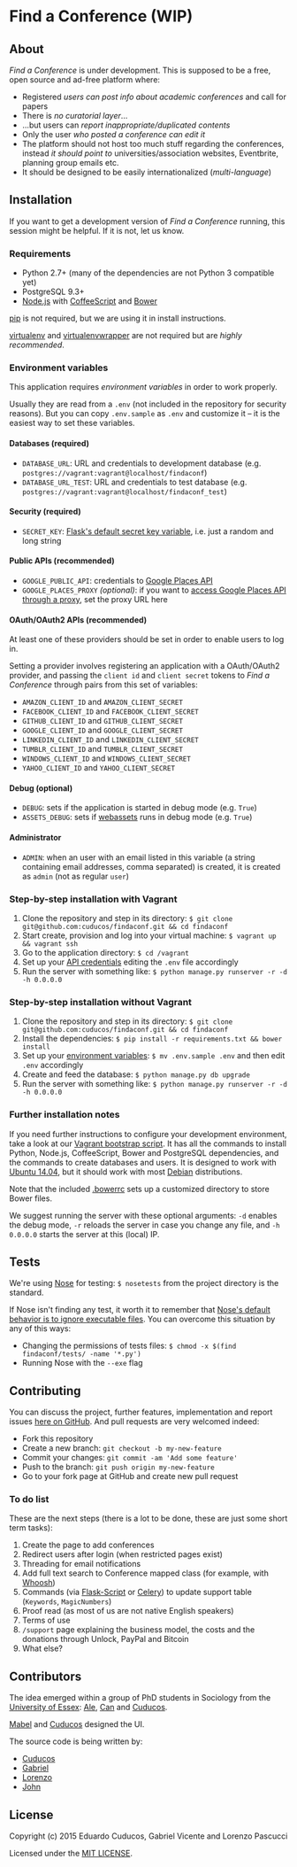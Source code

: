 # Find a Conference (WIP)

## About

_Find a Conference_ is under development. This is supposed to be a free, open source and ad-free platform where:

* Registered *users can post info about academic conferences* and call for papers
* There is *no curatorial layer*…
* …but users can *report inappropriate/duplicated contents*
* Only the user *who posted a conference can edit it* 
* The platform should not host too much stuff regarding the conferences, instead *it should point to* universities/association websites, Eventbrite, planning group emails etc.
* It should be designed to be easily internationalized (*multi-language*)

## Installation

If you want to get a development version of *Find a Conference* running, this session might be helpful. If it is not, let us know.

### Requirements

* Python 2.7+ (many of the dependencies are not Python 3 compatible yet)
* PostgreSQL 9.3+
* [Node.js](http://nodejs.org/) with [CoffeeScript](http://coffeescript.org/) and [Bower](http://bower.io/)

[pip](https://github.com/pypa/pip) is not required, but we are using it in install instructions.

[virtualenv](https://virtualenv.pypa.io/) and [virtualenvwrapper](http://virtualenvwrapper.readthedocs.org/) are not required but are *highly recommended*.

### Environment variables

This application requires *environment variables* in order to work properly.

Usually they are read from a `.env` (not included in the repository for security reasons). But you can copy `.env.sample` as `.env` and customize it – it is the easiest way to set these variables.

#### Databases (required)

* `DATABASE_URL`: URL and credentials to development database (e.g. `postgres://vagrant:vagrant@localhost/findaconf`)  
* `DATABASE_URL_TEST`: URL and credentials to test database (e.g. `postgres://vagrant:vagrant@localhost/findaconf_test`)  

#### Security (required)

* `SECRET_KEY`: [Flask's default secret key variable](http://flask.pocoo.org/docs/0.10/api/#flask.Flask.secret_key), i.e. just a random and long string

#### Public APIs (recommended)

* `GOOGLE_PUBLIC_API`: credentials to [Google Places API](https://developers.google.com/places/documentation/)
* `GOOGLE_PLACES_PROXY` *(optional)*: if you want to [access Google Places API through a proxy](contrib/google_places_proxy), set the proxy URL here

#### OAuth/OAuth2 APIs (recommended)

At least one of these providers should be set in order to enable users to log in.

Setting a provider involves registering an application with a OAuth/OAuth2 provider, and passing the `client id` and `client secret` tokens to *Find a Conference* through pairs from this set of variables:

* `AMAZON_CLIENT_ID` and `AMAZON_CLIENT_SECRET`
* `FACEBOOK_CLIENT_ID` and `FACEBOOK_CLIENT_SECRET`
* `GITHUB_CLIENT_ID` and `GITHUB_CLIENT_SECRET`
* `GOOGLE_CLIENT_ID` and `GOOGLE_CLIENT_SECRET`
* `LINKEDIN_CLIENT_ID` and `LINKEDIN_CLIENT_SECRET`
* `TUMBLR_CLIENT_ID` and `TUMBLR_CLIENT_SECRET`
* `WINDOWS_CLIENT_ID` and `WINDOWS_CLIENT_SECRET`
* `YAHOO_CLIENT_ID` and `YAHOO_CLIENT_SECRET`

#### Debug (optional)

* `DEBUG`: sets if the application is started in debug mode (e.g. `True`)
* `ASSETS_DEBUG`: sets if [webassets](http://webassets.readthedocs.org/en/latest/environment.html?highlight=debug#webassets.env.Environment.debug) runs in debug mode (e.g. `True`)

#### Administrator

* `ADMIN`: when an user with an email listed in this variable (a string containing email addresses, comma separated) is created, it is created as `admin` (not as regular `user`)

### Step-by-step installation with Vagrant

1. Clone the repository and step in its directory: `$ git clone git@github.com:cuducos/findaconf.git && cd findaconf`
1. Start create, provision and log into your virtual machine: `$ vagrant up && vagrant ssh`
1. Go to the application directory: `$ cd /vagrant`
1. Set up your [API credentials](#oauthoauth2-apis-recommended) editing the `.env` file accordingly
1. Run the server with something like: `$ python manage.py runserver -r -d -h 0.0.0.0`

### Step-by-step installation without Vagrant

1. Clone the repository and step in its directory: `$ git clone git@github.com:cuducos/findaconf.git && cd findaconf`
1. Install the dependencies: `$ pip install -r requirements.txt && bower install` 
1. Set up your [environment variables](#environment-variables): `$ mv .env.sample .env` and then edit `.env` accordingly
1. Create and feed the database: `$ python manage.py db upgrade`
1. Run the server with something like: `$ python manage.py runserver -r -d -h 0.0.0.0`

### Further installation notes

If you need further instructions to configure your development environment, take a look at our [Vagrant bootstrap script](/Vagrant.sh). It has all the commands to install Python, Node.js, CoffeeScript, Bower and PostgreSQL dependencies, and the commands to create databases and users. It is designed to work with [Ubuntu 14.04](http://releases.ubuntu.com/trusty/), but it should work with most [Debian](http://debian.org) distributions.

Note that the included [.bowerrc](/.bowerrc) sets up a customized directory to store Bower files.

We suggest running the server with these optional arguments: `-d` enables the debug mode, `-r` reloads the server in case you change any file, and `-h 0.0.0.0` starts the server at this (local) IP.

## Tests

We're using [Nose](https://nose.readthedocs.org) for testing: `$ nosetests` from the project directory is the standard. 

If Nose isn't finding any test, it worth it to remember that [Nose's default behavior is to ignore executable files](http://nose.readthedocs.org/en/latest/usage.html#extended-usage). You can overcome this situation by any of this ways:

* Changing the permissions of tests files: `$ chmod -x $(find findaconf/tests/ -name '*.py')`
* Running Nose with the `--exe` flag

## Contributing

You can discuss the project, further features, implementation and report issues [here on GitHub](https://github.com/cuducos/findaconf/issues). And pull requests are very welcomed indeed:

* Fork this repository
* Create a new branch: `git checkout -b my-new-feature`
* Commit your changes: `git commit -am 'Add some feature'`
* Push to the branch: `git push origin my-new-feature`
* Go to your fork page at GitHub and create new pull request

### To do list

These are the next steps (there is a lot to be done, these are just some short term tasks):

1. Create the page to add conferences
1. Redirect users after login (when restricted pages exist)
1. Threading for email notifications
1. Add full text search to Conference mapped class (for example, with [Whoosh](https://pypi.python.org/pypi/Whoosh))
1. Commands (via [Flask-Script](http://flask-script.readthedocs.org/) or [Celery](https://pypi.python.org/pypi/celery/3.1.17)) to update support table (`Keywords`, `MagicNumbers`)
1. Proof read (as most of us are not native English speakers)
1. Terms of use
1. `/support` page explaining the business model, the costs and the  donations through Unlock, PayPal and Bitcoin
1. What else?

## Contributors

The idea emerged within a group of PhD students in Sociology from the [University of Essex](http://essex.ac.uk): [Ale](http://www.essex.ac.uk/sociology/staff/profile.aspx?ID=3787), [Can](http://www.essex.ac.uk/sociology/staff/profile.aspx?ID=3471) and [Cuducos](http://cuducos.me).

[Mabel](http://about.me/mabel_lazzarin) and [Cuducos](http://cuducos.me) designed the UI. 

The source code is being written by:

* [Cuducos](http://cuducos.me)
* [Gabriel](http://about.me/gabrielvicente)
* [Lorenzo](http://github.com/lorenzo-pasa)
* [John](http://github.com/jbaham2)

## License

Copyright (c) 2015 Eduardo Cuducos, Gabriel Vicente and Lorenzo Pascucci

Licensed under the [MIT LICENSE](LICENSE).

